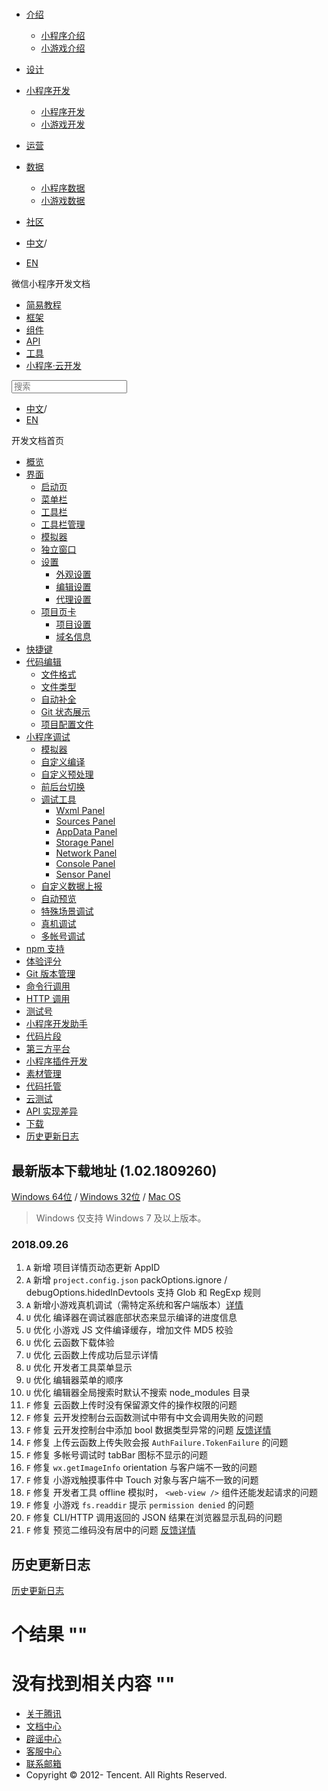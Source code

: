<div class="book with-summary">

<div class="head">

<div class="head_box">

# [](javascript:; "_('微信公众平台 小程序')")

<div class="header_ctrls">

*   [介绍](javascript:;)
    *   [小程序介绍](https://developers.weixin.qq.com/miniprogram/introduction/index.html?t=18101520)
    *   [小游戏介绍](https://developers.weixin.qq.com/minigame/introduction/index.html?t=18101520)
*   [设计](https://developers.weixin.qq.com/miniprogram/design/index.html?t=18101520)
*   [小程序开发](javascript:;)
    *   [小程序开发](https://developers.weixin.qq.com/miniprogram/dev/index.html?t=18101520)
    *   [小游戏开发](https://developers.weixin.qq.com/minigame/dev/index.html?t=18101520)
*   [运营](https://developers.weixin.qq.com/miniprogram/product/index.html?t=18101520)
*   [数据](javascript:;)
    *   [小程序数据](https://developers.weixin.qq.com/miniprogram/analysis/index.html?t=18101520)
    *   [小游戏数据](https://developers.weixin.qq.com/minigame/analysis/index.html?t=18101520)
*   [社区](https://developers.weixin.qq.com/)

*   [中文](https://developers.weixin.qq.com/miniprogram/dev/devtools/download.html?t=18101520)<span class="split-line">/</span>
*   [EN](https://developers.weixin.qq.com/miniprogram/en/dev/devtools/download.html?t=18101520)

</div>

</div>

</div>

<div class="sub_nav_box">

<div class="sub_nav_inner">

<div class="book-summary-opr" id="js-book-summary-opr"><a class="book-summary-btn"></a></div>

<div class="top_sub_nav">

<div class="top_title_wap"><span class="icon_title icon_dev"></span>

微信小程序开发文档

</div>

*   [简易教程](../)
*   [框架](../framework/MINA.html)
*   [组件](../component/)
*   [API](../api/network/download/wx.downloadFile.html)
*   [工具](./devtools.html)
*   [小程序·云开发](../wxcloud/basis/getting-started.html)

</div>

<div id="book-search-input" role="search">

<form><label for="search-input" class="search-icon" id="js-search-icon"></label><input type="text" id="search-input" name="search-input" placeholder="搜索"> </form>

</div>

*   [中文](https://developers.weixin.qq.com/miniprogram/dev/devtools/download.html?t=18101520)<span class="split-line">/</span>
*   [EN](https://developers.weixin.qq.com/miniprogram/en/dev/devtools/download.html?t=18101520)

</div>

</div>

<div class="book-summary">

<div class="book-summary-home" id="js-summary-home"><a><span class="icon_home_s icon_dev"></span><span class="s_title_2">开发文档首页</span></a></div>

<nav role="navigation">

*   [概览](./devtools.html)
*   [界面](./page.html)
    *   [启动页](./page.html#启动页)
    *   [菜单栏](./page.html#菜单栏)
    *   [工具栏](./page.html#工具栏)
    *   [工具栏管理](./page.html#工具栏管理)
    *   [模拟器](./page.html#模拟器)
    *   [独立窗口](./page.html#独立窗口)
    *   [设置](./settings.html)
        *   [外观设置](./settings.html#外观设置)
        *   [编辑设置](./settings.html#编辑设置)
        *   [代理设置](./settings.html#代理设置)
    *   [项目页卡](./project.html)
        *   [项目设置](./project.html#项目设置)
        *   [域名信息](./project.html#域名信息)
*   [快捷键](./shortcut.html)
*   [代码编辑](./edit.html)
    *   [文件格式](./edit.html#文件格式)
    *   [文件类型](./edit.html#文件支持)
    *   [自动补全](./edit.html#自动补全)
    *   [Git 状态展示](./edit.html#git-状态展示)
    *   [项目配置文件](./projectconfig.html)
*   [小程序调试](./debug.html)
    *   [模拟器](./debug.html#模拟器)
    *   [自定义编译](./debug.html#自定义编译)
    *   [自定义预处理](./debug.html#自定义预处理)
    *   [前后台切换](./debug.html#前后台切换)
    *   [调试工具](./debug.html#调试工具)
        *   [Wxml Panel](./debug.html#wxml-panel)
        *   [Sources Panel](./debug.html#sources-panel)
        *   [AppData Panel](./debug.html#appdata-panel)
        *   [Storage Panel](./debug.html#storage-panel)
        *   [Network Panel](./debug.html#network-panel)
        *   [Console Panel](./debug.html#console-panel)
        *   [Sensor Panel](./debug.html#sensor-panel)
    *   [自定义数据上报](./debug.html#自定义数据上报)
    *   [自动预览](./debug.html#自动预览)
    *   [特殊场景调试](./different.html)
    *   [真机调试](./remote-debug.html)
    *   [多帐号调试](./multiaccount.html)
*   [npm 支持](./npm.html)
*   [体验评分](./audits.html)
*   [Git 版本管理](./git.html)
*   [命令行调用](./cli.html)
*   [HTTP 调用](./http.html)
*   [测试号](./sandbox.html)
*   [小程序开发助手](./mydev.html)
*   [代码片段](./minicode.html)
*   [第三方平台](./ext.html)
*   [小程序插件开发](./plugin.html)
*   [素材管理](../qcloud/material.html)
*   [代码托管](../qcloud/tgit.html)
*   [云测试](./monkey-test.html)
*   [API 实现差异](./notsupport.html)
*   [下载](./download.html)
*   [历史更新日志](./uplog.html)

</nav>

</div>

<div class="book-body">

<div class="body-inner">

<div class="page-wrapper" tabindex="-1" role="main">

<div class="page-inner">

<div id="book-search-results">

<div class="search-noresults">

<section class="normal markdown-section">

## 最新版本下载地址 (1.02.1809260)

[Windows 64位](https://servicewechat.com/wxa-dev-logic/download_redirect?type=x64&from=mpwiki) / [Windows 32位](https://servicewechat.com/wxa-dev-logic/download_redirect?type=ia32&from=mpwiki) / [Mac OS](https://servicewechat.com/wxa-dev-logic/download_redirect?type=darwin&from=mpwiki)

> Windows 仅支持 Windows 7 及以上版本。

### 2018.09.26

1.  `A` 新增 项目详情页动态更新 AppID
2.  `A` 新增 `project.config.json` packOptions.ignore / debugOptions.hidedInDevtools 支持 Glob 和 RegExp 规则
3.  `A` 新增小游戏真机调试（需特定系统和客户端版本）[详情](remote-debug.html)
4.  `U` 优化 编译器在调试器底部状态来显示编译的进度信息
5.  `U` 优化 小游戏 JS 文件编译缓存，增加文件 MD5 校验
6.  `U` 优化 云函数下载体验
7.  `U` 优化 云函数上传成功后显示详情
8.  `U` 优化 开发者工具菜单显示
9.  `U` 优化 编辑器菜单的顺序
10.  `U` 优化 编辑器全局搜索时默认不搜索 node_modules 目录
11.  `F` 修复 云函数上传时没有保留源文件的操作权限的问题
12.  `F` 修复 云开发控制台云函数测试中带有中文会调用失败的问题
13.  `F` 修复 云开发控制台中添加 bool 数据类型异常的问题 [反馈详情](https://developers.weixin.qq.com/community/develop/doc/000480b36101a07b1a672cd2451400)
14.  `F` 修复 上传云函数上传失败会报 `AuthFailure.TokenFailure` 的问题
15.  `F` 修复 多帐号调试时 tabBar 图标不显示的问题
16.  `F` 修复 `wx.getImageInfo` orientation 与客户端不一致的问题
17.  `F` 修复 小游戏触摸事件中 Touch 对象与客户端不一致的问题
18.  `F` 修复 开发者工具 offline 模拟时， `<web-view />` 组件还能发起请求的问题
19.  `F` 修复 小游戏 `fs.readdir` 提示 `permission denied` 的问题
20.  `F` 修复 CLI/HTTP 调用返回的 JSON 结果在浏览器显示乱码的问题
21.  `F` 修复 预览二维码没有居中的问题 [反馈详情](https://developers.weixin.qq.com/community/develop/doc/000ae67cdd8b00529c571593951800)

## 历史更新日志

[历史更新日志](uplog.html)

</section>

</div>

<div class="search-results">

<div class="has-results">

# <span class="search-results-count"></span>个结果 "<span class="search-query"></span>"

</div>

<div class="no-results">

# 没有找到相关内容 "<span class="search-query"></span>"

</div>

</div>

</div>

</div>

</div>

<div class="foot" id="footer">

*   [关于腾讯](https://www.tencent.com/)
*   [文档中心](https://developers.weixin.qq.com/miniprogram/introduction/index.html)
*   [辟谣中心](https://mp.weixin.qq.com/cgi-bin/opshowpage?action=dispelinfo)
*   [客服中心](https://kf.qq.com/product/wx_xcx.html)
*   [联系邮箱](mailto:weixinmp@qq.com)
*   Copyright © 2012-<span id="s_copyright_year"></span> Tencent. All Rights Reserved.

</div>

</div>

[](./notsupport.html)[](./uplog.html)</div>

</div>